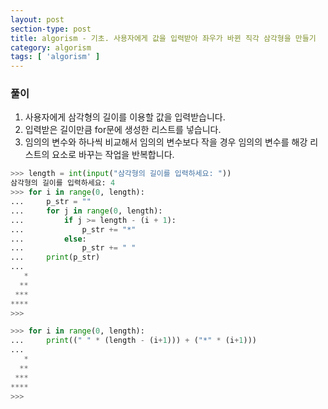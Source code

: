 ```yaml
---
layout: post
section-type: post
title: algorism - 기초. 사용자에게 값을 입력받아 좌우가 바뀐 직각 삼각형을 만들기
category: algorism
tags: [ 'algorism' ]
---
```


### 풀이
1. 사용자에게 삼각형의 길이를 이용할 값을 입력받습니다.
2. 입력받은 길이만큼 for문에 생성한 리스트를 넣습니다.
3. 임의의 변수와 하나씩 비교해서 임의의 변수보다 작을 경우 임의의 변수를 해강 리스트의 요소로 바꾸는 작업을 반복합니다.

```python
>>> length = int(input("삼각형의 길이를 입력하세요: "))
삼각형의 길이를 입력하세요: 4
>>> for i in range(0, length):
...     p_str = ""
...     for j in range(0, length):
...         if j >= length - (i + 1):
...             p_str += "*"
...         else:
...             p_str += " "
...     print(p_str)
...
   *
  **
 ***
****
>>>
```

```python
>>> for i in range(0, length):
...     print((" " * (length - (i+1))) + ("*" * (i+1)))
...
   *
  **
 ***
****
>>>
```
